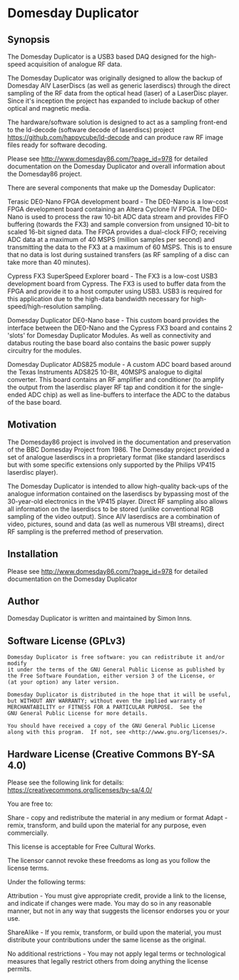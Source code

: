 # Domesday Duplicator

## Synopsis

The Domesday Duplicator is a USB3 based DAQ designed for the high-speed acquisition of analogue RF data.

The Domesday Duplicator was originally designed to allow the backup of Domesday AIV LaserDiscs (as well as generic laserdiscs) through the direct sampling of the RF data from the optical head (laser) of a LaserDisc player.  Since it's inception the project has expanded to include backup of other optical and magnetic media.

The hardware/software solution is designed to act as a sampling front-end to the ld-decode (software decode of laserdiscs) project https://github.com/happycube/ld-decode and can produce raw RF image files ready for software decoding.

Please see http://www.domesday86.com/?page_id=978 for detailed documentation on the Domesday Duplicator and overall information about the Domesday86 project.

There are several components that make up the Domesday Duplicator:

Terasic DE0-Nano FPGA development board - The DE0-Nano is a low-cost FPGA development board containing an Altera Cyclone IV FPGA.  The DE0-Nano is used to process the raw 10-bit ADC data stream and provides FIFO buffering (towards the FX3) and sample conversion from unsigned 10-bit to scaled 16-bit signed data.  The FPGA provides a dual-clock FIFO; receiving ADC data at a maximum of 40 MSPS (million samples per second) and transmitting the data to the FX3 at a maximum of 60 MSPS.  This is to ensure that no data is lost during sustained transfers (as RF sampling of a disc can take more than 40 minutes).

Cypress FX3 SuperSpeed Explorer board - The FX3 is a low-cost USB3 development board from Cypress.  The FX3 is used to buffer data from the FPGA and provide it to a host computer using USB3.  USB3 is required for this application due to the high-data bandwidth necessary for high-speed/high-resolution sampling.

Domesday Duplicator DE0-Nano base - This custom board provides the interface between the DE0-Nano and the Cypress FX3 board and contains 2 'slots' for Domesday Duplicator Modules.  As well as connectivity and databus routing the base board also contains the basic power supply circuitry for the modules.

Domesday Duplicator ADS825 module - A custom ADC board based around the Texas Instruments ADS825 10-Bit, 40MSPS analogue to digital converter. This board contains an RF amplifier and conditioner (to amplify the output from the laserdisc player RF tap and condition it for the single-ended ADC chip) as well as line-buffers to interface the ADC to the databus of the base board.

## Motivation

The Domesday86 project is involved in the documentation and preservation of the BBC Domesday Project from 1986.  The Domesday project provided a set of analogue laserdiscs in a proprietary format (like standard laserdiscs but with some specific extensions only supported by the Philips VP415 laserdisc player).

The Domesday Duplicator is intended to allow high-quality back-ups of the analogue information contained on the laserdiscs by bypassing most of the 30-year-old electronics in the VP415 player.  Direct RF sampling also allows all information on the laserdiscs to be stored (unlike conventional RGB sampling of the video output).  Since AIV laserdiscs are a combination of video, pictures, sound and data (as well as numerous VBI streams), direct RF sampling is the preferred method of preservation.

## Installation

Please see http://www.domesday86.com/?page_id=978 for detailed documentation on the Domesday Duplicator

## Author

Domesday Duplicator is written and maintained by Simon Inns.

## Software License (GPLv3)

    Domesday Duplicator is free software: you can redistribute it and/or modify
    it under the terms of the GNU General Public License as published by
    the Free Software Foundation, either version 3 of the License, or
    (at your option) any later version.

    Domesday Duplicator is distributed in the hope that it will be useful,
    but WITHOUT ANY WARRANTY; without even the implied warranty of
    MERCHANTABILITY or FITNESS FOR A PARTICULAR PURPOSE.  See the
    GNU General Public License for more details.

    You should have received a copy of the GNU General Public License
    along with this program.  If not, see <http://www.gnu.org/licenses/>.

## Hardware License (Creative Commons BY-SA 4.0)

Please see the following link for details: https://creativecommons.org/licenses/by-sa/4.0/

You are free to:

Share - copy and redistribute the material in any medium or format
Adapt - remix, transform, and build upon the material
for any purpose, even commercially.

This license is acceptable for Free Cultural Works.

The licensor cannot revoke these freedoms as long as you follow the license terms.

Under the following terms:

Attribution - You must give appropriate credit, provide a link to the license, and indicate if changes were made. You may do so in any reasonable manner, but not in any way that suggests the licensor endorses you or your use.

ShareAlike - If you remix, transform, or build upon the material, you must distribute your contributions under the same license as the original.

No additional restrictions - You may not apply legal terms or technological measures that legally restrict others from doing anything the license permits.

